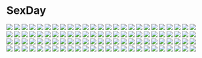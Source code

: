 # SexDay
![](https://konachan.com/jpeg/e7f87f00bd00c5f0dfcda5b62b5d98dd/Konachan.com%20-%20304382%20blush%20headdress%20itomi_sayaka%20natsu_%28927013%29%20necklace%20nun%20purple_eyes%20short_hair%20toji_no_miko%20white%20white_hair.jpg)
![](https://konachan.com/jpeg/f16c19a5a2770a2846ceb69c5802860e/Konachan.com%20-%20249551%20aqua_eyes%20barefoot%20bikini%20breasts%20game_console%20gamers%21%20headphones%20hoshinomori_chiaki%20navel%20short_hair%20swimsuit%20tagme_%28artist%29.jpg)
![](https://konachan.com/jpeg/a2a41f7021b4796ce28b1c832f217fbf/Konachan.com%20-%20203044%20cc%20code_geass%20lelouch_lamperouge%20male%20rangetsu.jpg)
![](https://konachan.com/image/a0b1c759fe4bea76138e7b061824c7cb/Konachan.com%20-%20177102%20blonde_hair%20blue_eyes%20food%20long_hair%20tagme%20watermark.jpg)
![](https://konachan.com/jpeg/5d601d418ca8a1464ab8cbdbb3a2c3fa/Konachan.com%20-%20285694%20bikini%20blonde_hair%20blue_eyes%20blush%20breasts%20close%20clouds%20cropped%20fate_grand_order%20fate_%28series%29%20hat%20ponytail%20sky%20spear%20swimsuit%20weapon%20wristwear.jpg)
![](https://konachan.com/image/72057c766b0c07d3deafd61a3e9bdb1b/Konachan.com%20-%20250365%20miso_katsu%20nobody%20original%20ruins%20scenic%20stairs.jpg)
![](https://konachan.com/image/fcf2b781f682f9f3c8367db00b0214ba/Konachan.com%20-%20162697%20blush%20breasts%20dark_skin%20nipples%20nopan%20original%20pussy%20red_eyes%20spread_legs%20thighhighs%20uncensored%20usagihime%20white_hair.jpg)
![](https://konachan.com/jpeg/9835059f5005d82ed96504142e51dd6f/Konachan.com%20-%20236877%20bra%20breasts%20gray_eyes%20gray_hair%20kasugano_sora%20long_hair%20panty_pull%20sphere%20thighhighs%20twintails%20underwear%20watermark%20white%20yosuga_no_sora.jpg)
![](https://konachan.com/image/49a24096a152eeb567069eff83c5dede/Konachan.com%20-%20241456%20fate_apocrypha%20fate_grand_order%20fate_%28series%29%20jack_the_ripper%20la-na.jpg)
![](https://konachan.com/jpeg/79ef3fd13440a91c2aaafaa60954ce89/Konachan.com%20-%20176982%20amagai_yukino%20breasts%20candysoft%20censored%20game_cg%20long_hair%20navel%20nipples%20penis%20purple_eyes%20purple_hair%20pussy%20sex%20tsuyokiss_next.jpg)
![](https://konachan.com/jpeg/7c50587c5915b78e5f906232c9dd093d/Konachan.com%20-%20215163%20blue_eyes%20blue_hair%20checkmate_%28vocaloid%29%20hatsune_miku%20long_hair%20twintails%20vocaloid%20yusuke.jpg)
![](https://konachan.com/image/ff204817edf874e9f50cd850c39c5d1d/Konachan.com%20-%2092823%202girls%20blue_eyes%20braids%20eyepatch%20gloves%20gun%20hat%20houtengeki%20izayoi_sakuya%20knife%20panzer%20red_eyes%20thighhighs%20tie%20touhou%20uniform%20weapon%20white_hair.jpg)
![](https://konachan.com/jpeg/5cc78fe826412afe80213cd7ad2615f1/Konachan.com%20-%20298037%20animal%20azur_lane%20blonde_hair%20blush%20clouds%20drink%20fox%20kimono%20logo%20long_hair%20mouse%20orange_eyes%20ponytail%20purple_hair%20red_eyes%20sky%20thighhighs%20tree%20winter.jpg)
![](https://konachan.com/image/5671aba03ef8879ecaf8455cdf105572/Konachan.com%20-%20170718%20arya_%28artist%29%20blue_eyes%20brown_hair%20cherry%20food%20fruit%20kuroba_kaitou%20magic_kaito%20nakamori_aoko%20short_hair.jpg)
![](https://konachan.com/image/3a854a61130cd472c656de028d72cfb0/Konachan.com%20-%2092533%20animal_ears%20bunny_ears%20bunnygirl%20long_hair%20moon%20nozomi_tsubame%20purple_hair%20red_eyes%20reisen_udongein_inaba%20skirt%20tail%20thighhighs%20tie%20touhou.jpg)
![](https://konachan.com/jpeg/db263f46feac2934cc20c26c5090cd96/Konachan.com%20-%20284804%20blush%20breasts%20green_eyes%20mikuni_mizuki%20navel%20nipples%20nopan%20original%20red_hair%20shorts%20topless%20towel.jpg)
![](https://konachan.com/jpeg/7176281117ef512cc2b4ebc8d9dcdc2a/Konachan.com%20-%20130432%20bakemonogatari%20blush%20monogatari_%28series%29%20nisemonogatari%20oshino_shinobu%20vector.jpg)
![](https://konachan.com/jpeg/21a70c73d0c454e458d718ec75f532a9/Konachan.com%20-%2091334%20kedama%20tilde_%28ice_cube%29%20touhou%20white.jpg)
![](https://konachan.com/jpeg/910c210bdd678edd9ece76a6734f6f6f/Konachan.com%20-%20163092%20exit_tunes%20fujima_takuya%20green_eyes%20green_hair%20gumi%20instrument%20short_hair%20vocaloid.jpg)
![](https://konachan.com/image/9e5d4dad67657d8cc7b10e619c01fb88/Konachan.com%20-%209987%20panties%20school_uniform%20skirt%20tagme%20underwear.jpg)
![](https://konachan.com/jpeg/df161b83a32b4cf9288ed72e5a7f501f/Konachan.com%20-%20192346%20animal_ears%20black_hair%20bunny_ears%20green_eyes%20kizakiaoi%20long_hair%20saten_ruiko%20school_uniform%20socks%20to_aru_majutsu_no_index%20white.jpg)
![](https://konachan.com/jpeg/021c03e62ad09a078906223d87a83c09/Konachan.com%20-%20120290%20asa_project%20game_cg%20kinomoto_hana%20renai_zero_kilometer%20yuunagi_seshina.jpg)
![](https://konachan.com/image/43d93bfa5397860e50ef3cf154471151/Konachan.com%20-%20164340%20animal%20gugu%20original.jpg)
![](https://konachan.com/jpeg/835126cdc6b7aec8f394d2ee4402abd2/Konachan.com%20-%207326%20duplicate%20kuroi_nanako%20lucky_star%20sleeping.jpg)
![](https://konachan.com/image/8481082f2ae13597a61d6ae24db7bd13/Konachan.com%20-%20244684%202girls%20barefoot%20blush%20breasts%20brown_hair%20green_eyes%20katou_ai%20long_hair%20megami%20nipples%20nude%20pussy%20red_eyes%20scan%20short_hair%20twintails%20uncensored.jpg)
![](https://konachan.com/jpeg/92dff94a54c74096b342d45f0dae322f/Konachan.com%20-%20113991%20akemi_homura%20animal_ears%20blush%20cat_smile%20catgirl%20chibi%20hina_hina%20kyuubee%20long_hair%20purple_eyes%20purple_hair%20red_eyes%20tail%20white.jpg)
![](https://konachan.com/jpeg/cba0e190ad0ab0161644e08b3f4eddbd/Konachan.com%20-%2084464%20animal_ears%20black_hair%20catgirl%20chibi%20food%20k-on%21%20nakano_azusa%20school_uniform%20tail%20taiyaki%20white.jpg)
![](https://konachan.com/jpeg/66b3fa182f1153415ff50e61bba0cf03/Konachan.com%20-%20154946%20animal%20blue_eyes%20blue_hair%20bottle_miku%20fish%20hatsune_miku%20rooseputo_02%20vocaloid%20water.jpg)
![](https://konachan.com/image/a5aed13eef3f7c24a9cceee1c749554a/Konachan.com%20-%2076888%20hatsune_miku%20thighhighs%20twintails%20vocaloid.jpg)
![](https://konachan.com/jpeg/696c952025249961ef6e74de13cc77e9/Konachan.com%20-%20225088%20anthropomorphism%20aqua_hair%20bisonbison%20close%20long_hair%20quincy%20red_eyes%20signed%20zhanjian_shaonu.jpg)
![](https://konachan.com/image/2b75692fe1b38e387076f7ed8b7ecdc8/Konachan.com%20-%20129686%20black_hair%20dress%20flowers%20long_hair%20nacht%20original%20tagme.jpg)
![](https://konachan.com/image/dfa2b44b34a02538f6dc2cbf1c3545c3/Konachan.com%20-%2091948%20black_hair%20bow%20brown_eyes%20dress%20fairy%20long_hair%20side_b%20stars%20star_sapphire%20touhou%20wings.jpg)
![](https://konachan.com/image/4125932858c8e81a7926b7994ad333a0/Konachan.com%20-%2071808%20hatsune_miku%20twintails%20vocaloid.jpg)
![](https://konachan.com/image/e837bd386c9ee1280df5044a618a5811/Konachan.com%20-%20255320%20black_hair%20meola%20mikasa_ackerman%20red%20scarf%20shingeki_no_kyojin%20short_hair%20sword%20uniform%20weapon.jpg)
![](https://konachan.com/jpeg/e8a15b9bfaed54c06ac9d091a6e4c69e/Konachan.com%20-%20158204%202girls%20barefoot%20black_hair%20brown_eyes%20fang%20food%20fruit%20fujiwara_no_mokou%20gray_hair%20houraisan_kaguya%20long_hair%20nude%20touhou%20xiawenting.jpg)
![](https://konachan.com/image/528f46894c54fc77f7c4c4fcfc3cff7b/Konachan.com%20-%2016648%20kohaku%20shingetsutan_tsukihime.jpg)
![](https://konachan.com/image/2f89237b077b091d561b30525f86ae2b/Konachan.com%20-%20260116%20armor%20breasts%20fate_grand_order%20fate_%28series%29%20gloves%20haoni%20horns%20long_hair%20red_eyes%20samurai%20sideboob%20sword%20tomoe_gozen%20weapon%20white_hair.jpg)
![](https://konachan.com/image/80d2a0326171c7e2c02a267e0cd00ead/Konachan.com%20-%20159785%20akiyama_yukari%20bikini%20girls_und_panzer%20isuzu_hana%20mocchi%20nishizumi_miho%20reizei_mako%20swimsuit%20takebe_saori.jpg)
![](https://konachan.com/image/033375eebe4922807839804e2f16cfc0/Konachan.com%20-%2030106%20japanese_clothes%20miko%20miko_gaku%20tagme.jpg)
![](https://konachan.com/image/a3bb192a6a1749f677c70474999621b5/Konachan.com%20-%20160247%20animal%20brown_hair%20glasses%20kantoku%20original%20school_uniform%20socks%20wink%20zoom_layer.jpg)
![](https://konachan.com/image/d8ade22d0240ca0453a94a4302541fdb/Konachan.com%20-%2043362%20beatmania%20blonde_hair%20happy_core%20kinoshita_ichi%20panties%20red_eyes%20underwear%20xia.jpg)
![](https://konachan.com/image/e56d263ccb0ffe15cdf20f6bffebfcf2/Konachan.com%20-%2096832%20aqua_hair%20hatsune_miku%20hatsune_mikuo%20headphones%20vocaloid.jpg)
![](https://konachan.com/jpeg/65cf174ef0900acb0c70e45353677d3f/Konachan.com%20-%20216497%20building%20gloves%20hat%20hatsune_miku%20headphones%20jong_tu%20shorts%20sky%20vocaloid%20waifu2x.jpg)
![](https://konachan.com/jpeg/b60498beb97eee2a4debc3313e666fff/Konachan.com%20-%2060056%20bed%20black_eyes%20blush%20bunny%20dress%20kasugano_sora%20long_hair%20socks%20ueda_ryou%20white_hair%20yosuga_no_sora.jpg)
![](https://konachan.com/image/ac9a7848e9109f2ca9433932944f05e0/Konachan.com%20-%20246082%20barefoot%20bed%20blonde_hair%20blush%20breasts%20brown_eyes%20brown_hair%20catgirl%20game_cg%20male%20mirror%20neko_works%20nekopara%20nude%20sayori%20short_hair%20tail%20watermark.jpg)
![](https://konachan.com/image/7196cee08f2b19b48768903058e3c4f3/Konachan.com%20-%2034898%20dragonaut%20dragonaut_the_resonance.jpg)
![](https://konachan.com/image/1921fb7c87e6f2de3ad9d1f5cfacd8ff/Konachan.com%20-%2074340%20hiiro_no_kakera%20tagme_%28character%29.jpg)
![](https://konachan.com/jpeg/7dd9bbd4c52c6f0def05e2ce20a998e4/Konachan.com%20-%20122316%20all_male%20gloves%20knife%20male%20monochrome%20ponytail%20rby%20tattoo%20zaregoto_series%20zerozaki_hitoshiki.jpg)
![](https://konachan.com/image/f8cd8b34634687965079da27b46ad5ac/Konachan.com%20-%20166240%20animal%20autumn%20black_hair%20brown_eyes%20car%20cat%20elbow_gloves%20gloves%20leaves%20original%20ribbons%20short_hair%20stairs%20thighhighs%20tree%20ul283%20water.jpg)
![](https://konachan.com/jpeg/bf95e75b401bf2be0aca352106c44b52/Konachan.com%20-%20248732%20breasts%20brown_hair%20cleavage%20game_cg%20hime-sama_love_life%20kujou_io%20mikeou%20purple_eyes%20ribbons%20short_hair%20twintails.jpg)
![](https://konachan.com/image/c4f181dc4f97cf05b60246d036be0b97/Konachan.com%20-%205114%20animal_ears%20blue_eyes%20catgirl%20collar%20maid%20ribbons%20tail%20tozakura_nagomi.jpg)
![](https://konachan.com/image/116c8a43eb1f3068d37debd1a3fd229e/Konachan.com%20-%20301368%202girls%20animal_ears%20anthropomorphism%20ass%20azur_lane%20beach%20lexaiduer%20nipples%20nude%20pussy%20realistic%20takao_%28azur_lane%29%20tree%20uncensored%20water.jpg)
![](https://konachan.com/jpeg/605bce9d35f4bc082eac8f1322f9782f/Konachan.com%20-%20268854%20ancotaku%20black_hair%20blue_eyes%20braids%20breasts%20dress%20flowers%20long_hair%20original%20rain%20ribbons%20see_through%20signed%20water%20wet.jpg)
![](https://konachan.com/image/c3293a6fa7a32f7c82f16f86590467f6/Konachan.com%20-%20254425%20barefoot%20black_hair%20darling_in_the_franxx%20horns%20logo%20long_hair%20male%20nude%20pink_hair%20short_hair%20tagme_%28artist%29%20white%20zero_two.jpg)
![](https://konachan.com/jpeg/b1cac7671e13f18f4f2e70f0729042c5/Konachan.com%20-%2093809%202girls%20animal_ears%20blue_eyes%20blue_hair%20dream_c_club%20gray_hair%20hat%20luliao%20maid%20short_hair%20tail%20thighhighs%20touhou%20twintails%20wolfgirl%20yellow_eyes.jpg)
![](https://konachan.com/jpeg/51283af3153e36250cd8dc1f239d060c/Konachan.com%20-%20246514%20blonde_hair%20bow%20chain%20hat%20idolmaster%20idolmaster_cinderella_girls%20jenevan%20red_eyes%20shirasaka_koume%20short_hair.jpg)
![](https://konachan.com/image/c7bde6194f4addb7b62fad3cf0205ddd/Konachan.com%20-%2026355%20blue_eyes%20goggles%20gray_hair%20green_eyes%20group%20gun%20long_hair%20male%20phone%20red_hair%20reno%20rude%20sephiroth%20short_hair%20suit%20sword%20tie%20tseng%20weapon%20zack_fair.jpg)
![](https://konachan.com/image/7363cf06e37915bd1cafe85bb6ffe3af/Konachan.com%20-%2038842%20censored%20gouen_no_soleil%20nanashiki_rin%20skyfish.jpg)
![](https://konachan.com/jpeg/5f82a6498d117df65184411456bbedf3/Konachan.com%20-%20287675%20ass%20bed%20blush%20breasts%20cameltoe%20cropped%20foxgirl%20long_hair%20nipples%20open_shirt%20original%20panties%20scan%20shirt%20shirt_lift%20skirt%20tail%20tateha%20underwear.jpg)
![](https://konachan.com/image/a3499879248eed0489f4178b2add31c8/Konachan.com%20-%20212255%20aliasing%20cameltoe%20erect_nipples%20long_hair%20original%20pack_er_5%20pink_eyes%20pink_hair%20skirt.jpg)
![](https://konachan.com/jpeg/68477a8f235150d882d6ee44c67d2417/Konachan.com%20-%20102404%20clochette%20kamikaze_explorer%20long_hair%20oshiki_hitoshi%20red_eyes%20red_hair%20school_uniform%20thighhighs%20yuutenji_mishio.jpg)
![](https://konachan.com/jpeg/416207247f273cec7cbc5146ed92ed55/Konachan.com%20-%20144237%20amagami%20black_hair%20blush%20breasts%20brown_eyes%20gradient%20lambda%20nanasaki_ai%20nipples%20short_hair%20swimsuit.jpg)
![](https://konachan.com/image/a05f5e3691f030693bfc6e41f62d91f6/Konachan.com%20-%20102500%20akemi_homura%20kaname_madoka%20mahou_shoujo_madoka_magica%20miki_sayaka%20sakura_kyouko%20tomoe_mami.jpg)
![](https://konachan.com/image/33a90b749b3b158455646782c4523b0c/Konachan.com%20-%20268607%20animal_ears%20ass%20blonde_hair%20catgirl%20original%20ponytail%20red_eyes%20ryuu_tou%20short_hair%20swimsuit%20tail%20water%20wet.jpg)
![](https://konachan.com/image/2b589801872f5e93e9476d8264570dd3/Konachan.com%20-%2041848%20althea%20elbow_gloves%20gloves%20luminous_arc%20pink_hair.jpg)
![](https://konachan.com/jpeg/e77b13d5ff2799b03386869686c471d4/Konachan.com%20-%20113777%20blonde_hair%20blue_eyes%20breasts%20censored%20diamic_days%20game_cg%20hatsushiba_kisa%20lump_of_sugar%20nipples%20penis%20pussy%20pussy_juice%20sesena_yau%20sex%20thighhighs.jpg)
![](https://konachan.com/image/94c3e0f72695a8bfcc539babb056e67a/Konachan.com%20-%20127243%202girls%20ayanami_rei%20blue_hair%20bodysuit%20drawfag%20neon_genesis_evangelion%20panties%20school_uniform%20short_hair%20skirt%20sky%20soryu_asuka_langley%20underwear.jpg)
![](https://konachan.com/image/b6e5534ea80b3fa1eefc9ad7867681c0/Konachan.com%20-%2093431%20brown_eyes%20brown_hair%20long_hair%20ogata_rina%20thighhighs%20uniform%20white_album.jpg)
![](https://konachan.com/jpeg/427b429e879ed3ad8a6f235eff7450e0/Konachan.com%20-%20179777%20black_hair%20game_cg%20hatori_piyoko%20kazaura_shiho%20koisuru_shimai_no_sextet%20long_hair%20peassoft%20red_eyes%20ribbons%20school_uniform%20twintails.jpg)
![](https://konachan.com/jpeg/f351be0b045da65fcbd2a45fc83b34b7/Konachan.com%20-%20288402%20bikini%20blue_eyes%20blush%20cameltoe%20choker%20hitoi%20hoodie%20long_hair%20meltryllis%20navel%20open_shirt%20purple_hair%20spread_legs%20swimsuit%20underwater%20water.jpg)
![](https://konachan.com/image/a1943ce87d21dc9fe764dd90274b97d1/Konachan.com%20-%20280474%20apron%20bed%20chihuri405%20dark%20long_hair%20maid%20original%20pink_hair%20techgirl%20teddy_bear%20yana_%28chihuri%29%20yellow_eyes.jpg)
![](https://konachan.com/image/2ce2a9a936e2154a52ba36df53134693/Konachan.com%20-%20101608%20fractale%20nessa%20nukunuku_%28hinataboltuko%29.jpg)
![](https://konachan.com/jpeg/2d36ff11237bff0f949ef9a8e73247de/Konachan.com%20-%20271214%202girls%20ass%20azuma_yuki%20beach%20bikini%20blonde_hair%20blue_eyes%20blush%20bow%20brown_eyes%20brown_hair%20long_hair%20panties%20short_hair%20swimsuit%20twintails%20underwear.jpg)
![](https://konachan.com/image/e5911478dd5fee4dee577e7bde62626f/Konachan.com%20-%2091679%20hatsukoi_sacrament%20hikari_%28hatsukoi_sacrament%29%20mikazukimo%20panties%20purple_software%20satsuki_toto%20school_uniform%20skirt%20thighhighs%20underwear%20upskirt.jpg)
![](https://konachan.com/image/3821f2a2bd5805b8fee12ad4d7029ff1/Konachan.com%20-%20261760%20aliasing%20black_hair%20blue_eyes%20bow%20braids%20long_hair%20nijisanji%20panties%20school_uniform%20skirt%20tagme_%28artist%29%20tsukino_mito%20underwear%20white.jpg)
![](https://konachan.com/image/0f60600d855f9f680938f5c35205a8e2/Konachan.com%20-%20284108%20animal%20brown_hair%20building%20cat%20city%20flowers%20long_hair%20niko_p%20original%20petals%20reflection%20scenic%20signed%20skirt%20sky%20stars%20train%20tree%20water.jpg)
![](https://konachan.com/image/9ff26a0c701ffa89ffb7067a03833ab6/Konachan.com%20-%20107628%20masaharu%20original%20tagme.jpg)
![](https://konachan.com/image/c57f19f42644e83a0130b8ad51f384a3/Konachan.com%20-%20117095%20ashikaga_chachamaru%20blonde_hair%20male%20mecha%20minato_kageaki%20nitroplus%20pointed_ears%20soukou_akki_muramasa.jpg)
![](https://konachan.com/image/7b169c04ee991105baf80ed033eea85a/Konachan.com%20-%20287441%20ass%20blush%20clouds%20dress%20emori_miku_project%20ezuki_luna%20flowers%20hat%20long_hair%20mochizuki_shiina%20panties%20purple_eyes%20skirt_lift%20sky%20underwear%20white_hair.jpg)
![](https://konachan.com/jpeg/d707c6244af022005712d3457b93a6da/Konachan.com%20-%20205777%20bass%20bed%20brown_eyes%20brown_hair%20instrument%20long_hair%20matsuda_hikari%20original%20school_uniform%20skirt.jpg)
![](https://konachan.com/image/56cba19148fd5c6212a305e3001b8d21/Konachan.com%20-%20148268%20animal%20animal_ears%20barefoot%20bike_shorts%20bird%20black_hair%20blue_eyes%20brown_eyes%20cat%20catgirl%20lasterk%20navel%20original%20short_hair%20shorts%20signed%20tail%20tree.jpg)
![](https://konachan.com/jpeg/40b999ce2147789d5c9610ec0a5d071e/Konachan.com%20-%20253012%20blush%20bodysuit%20cameltoe%20collar%20fate_grand_order%20fate_%28series%29%20hat%20pink_eyes%20purple_hair%20short_hair%20skintight%20skirt%20skirt_lift%20tomojo.jpg)
![](https://konachan.com/jpeg/6bd57cf6c1e0697b7bddc792a608c7ad/Konachan.com%20-%20161393%20black_hair%20blonde_hair%20blue_eyes%20brown_hair%20flowers%20green_eyes%20group%20key%20purple_eyes%20red_eyes%20rewrite%20senri_akane%20visualart%20white_hair%20yellow_eyes.jpg)
![](https://konachan.com/image/65da5ac1cce77d854531cb3964809cd7/Konachan.com%20-%2015389%20flcl%20gloves%20goggles%20guitar%20hat%20instrument%20jpeg_artifacts%20kikumaru_bunta%20motorcycle%20pink_hair%20scarf%20short_hair%20watermark%20yellow%20yellow_eyes.jpg)
![](https://konachan.com/jpeg/29570a5a45d3fb03552a51d0bf0bbe72/Konachan.com%20-%20254298%20aqua_eyes%20breasts%20brown_hair%20censored%20clouds%20game_cg%20long_hair%20nipples%20nopan%20penis%20ponytail%20pussy%20shirt_lift%20skirt_lift%20sky%20splush_wave%20spread_legs.jpg)
![](https://konachan.com/jpeg/135c1e8f701eb659871f1494f6b449f3/Konachan.com%20-%20269283%20bed%20black_hair%20blue_eyes%20blush%20breasts%20close%20long_hair%20navel%20nipples%20original%20senji_%28tegone_spike%29%20third-party_edit%20waifu2x.jpg)
![](https://konachan.com/image/7205096c2d4ff6182d4a531a62a61e2b/Konachan.com%20-%20131972%20barefoot%20bow%20brown_hair%20dress%20hakurei_reimu%20japanese_clothes%20kieta%20miko%20petals%20see_through%20touhou%20white.jpg)
![](https://konachan.com/image/b9008ea4838e64de980ef09320422ddc/Konachan.com%20-%20299959%20blonde_hair%20blush%20breasts%20garter_belt%20long_hair%20navel%20nekomugiharu%20no_bra%20original%20purple_eyes%20school_uniform%20thighhighs%20underboob%20water.jpg)
![](https://konachan.com/jpeg/150209280afece3748851bf797b09803/Konachan.com%20-%20284739%20barefoot%20blush%20brave_girl_ravens%20breasts%20corset%20f-cla%20game_cg%20long_hair%20nipples%20penis%20purple_eyes%20pussy%20red_hair%20sex%20uncensored%20velvet_falteus.jpg)
![](https://konachan.com/image/5e3e6c766201e9936c66c9ca31e77105/Konachan.com%20-%20103422%20animal%20cat%20gagraphic%20logo%20shigatake%20watermark.jpg)
![](https://konachan.com/jpeg/f81a676aa6adf3d442a5a1bbc191e059/Konachan.com%20-%20289408%20anus%20blush%20breasts%20cropped%20long_hair%20misako%20navel%20nipples%20orange_eyes%20pussy%20pussy_juice%20red_hair%20shade%20spread_legs%20sunglasses%20tears%20uncensored%20wet.jpg)
![](https://konachan.com/image/dc77ed78fc127603548174b2870561ce/Konachan.com%20-%20134175%20cape%20dress%20hijiri_byakuren%20long_hair%20moneti_%28daifuku%29%20red_eyes%20touhou.jpg)
![](https://konachan.com/image/def34254fc02b65fe075d10d8fa70f8b/Konachan.com%20-%20237780%20ass%20blue_eyes%20boots%20breasts%20cameltoe%20cleavage%20dress%20flowers%20gloves%20gray_hair%20headband%20mimosa%20nier%20nier%3A_automata%20short_hair%20sword%20thighhighs%20weapon.jpg)
![](https://konachan.com/image/5676cf21ad8715c08a19309e6c937477/Konachan.com%20-%2075365%20blonde_hair%20green_eyes%20hat%20magic_mirror%20witch.jpg)
![](https://konachan.com/jpeg/63cd91b0f710ed96808ad7744d91f22f/Konachan.com%20-%20294650%20anthropomorphism%20ass%20bed%20blue_eyes%20breasts%20censored%20close%20dd_%28ijigendd%29%20kantai_collection%20navel%20nipples%20nude%20pussy%20shigure_%28kancolle%29%20spread_legs.jpg)
![](https://konachan.com/jpeg/3d18d999e4fc320c794963eee3d93959/Konachan.com%20-%20145475%20blush%20dress%20kusano_%28torisukerabasu%29%20onozuka_komachi%20petals%20pink_hair%20red_eyes%20short_hair%20touhou%20twintails.jpg)
![](https://konachan.com/image/007dc72da561774f27ab99ab33dfd30e/Konachan.com%20-%20162379%20aoyama_nanami%20apron%20blonde_hair%20brown_eyes%20brown_hair%20fujii_masahiro%20long_hair%20ponytail%20red_eyes%20scan%20shiina_mashiro%20short_hair%20skirt%20wink%20yellow_eyes.jpg)
![](https://konachan.com/jpeg/81c03317b4d2f57e0366100c6e93bb38/Konachan.com%20-%20151786%20blue_eyes%20blue_hair%20nattsu_%28seiga5246281%29%20original%20school_uniform%20skirt%20skirt_lift%20white%20yuri.jpg)
![](https://konachan.com/image/dcc18666f4dfaf78b0cb01caa266feaa/Konachan.com%20-%20232787%20blush%20bow%20bra%20braids%20breasts%20cleavage%20condom%20cum%20kneehighs%20knife%20long_hair%20panties%20school_uniform%20skirt%20sumisuzu%20underwear.jpg)
![](https://konachan.com/image/e9d0b2c7c47fcdbe4df4c736654ae1bb/Konachan.com%20-%206601%20air%20feathers%20key%20tohno_minagi.jpg)
